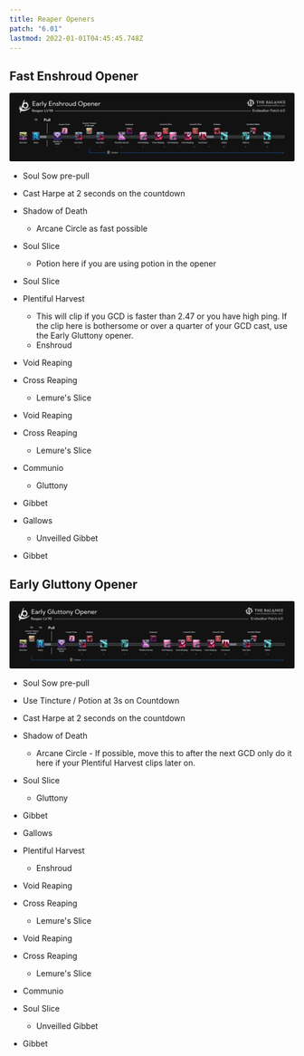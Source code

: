 ```yaml
---
title: Reaper Openers
patch: "6.01"
lastmod: 2022-01-01T04:45:45.748Z
---
```

## Fast Enshroud Opener

![](/img/jobs/rpr/rpr_enshroud_opener.png)

* Soul Sow pre-pull
* Cast Harpe at 2 seconds on the countdown
* Shadow of Death

  * Arcane Circle as fast possible
* Soul Slice

  * Potion here if you are using potion in the opener
* Soul Slice
* Plentiful Harvest

  * This will clip if you GCD is faster than 2.47 or you have high ping. If the clip here is bothersome or over a quarter of your GCD cast, use the Early Gluttony opener.
  * Enshroud
* Void Reaping
* Cross Reaping

  * Lemure's Slice
* Void Reaping
* Cross Reaping

  * Lemure's Slice
* Communio

  * Gluttony
* Gibbet
* Gallows

  * Unveilled Gibbet
* Gibbet

## Early Gluttony Opener

![](/img/jobs/rpr/early_gluttony.png)



* Soul Sow pre-pull
* Use Tincture / Potion at 3s on Countdown
* Cast Harpe at 2 seconds on the countdown
* Shadow of Death

  * Arcane Circle - If possible, move this to after the next GCD only do it here if your Plentiful Harvest clips later on.
* Soul Slice

  * Gluttony
* Gibbet
* Gallows
* Plentiful Harvest

  * Enshroud
* Void Reaping
* Cross Reaping

  * Lemure's Slice
* Void Reaping
* Cross Reaping

  * Lemure's Slice
* Communio
* Soul Slice

  * Unveilled Gibbet
* Gibbet